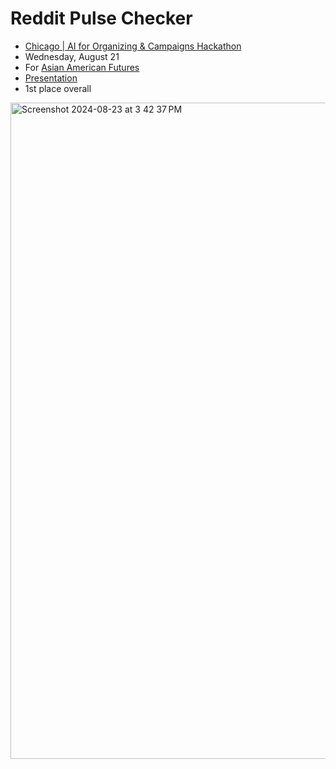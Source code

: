 # Reddit Pulse Checker
* [Chicago | AI for Organizing & Campaigns Hackathon](https://lu.ma/eq4lylvb)
* Wednesday, August 21
* For [Asian American Futures](https://asianamericanfutures.org/)
* [Presentation](https://docs.google.com/presentation/d/1UVwy0N1eVBi4x2zsgEmLCvpgHFvCCQkB7p_JYPzaLGE/edit#slide=id.p)
* 1st place overall
<img width="1050" alt="Screenshot 2024-08-23 at 3 42 37 PM" src="https://github.com/user-attachments/assets/914fca18-873a-41bb-ae91-7950f25477cf">
